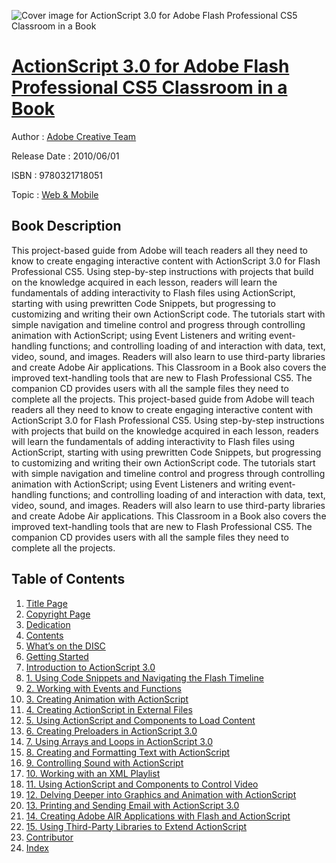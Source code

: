 ![Cover image for ActionScript 3.0 for Adobe Flash Professional CS5 Classroom in a Book](https://imgdetail.ebookreading.net/cover/cover/web_mobile/EB9780321718051.jpg)

[ActionScript 3.0 for Adobe Flash Professional CS5 Classroom in a Book](https://ebookreading.net/view/book/ActionScript+3.0+for+Adobe+Flash+Professional+CS5+Classroom+in+a+Book-EB9780321718051_1.html "ActionScript 3.0 for Adobe Flash Professional CS5 Classroom in a Book")
====================================================================================================================

Author : [Adobe Creative Team](https://ebookreading.net/search/author/Adobe+Creative+Team)

Release Date : 2010/06/01

ISBN : 9780321718051

Topic : [Web & Mobile](https://ebookreading.net/search/category/web-mobile)

Book Description
-----------------

This project-based guide from Adobe will teach readers all they need to know to create engaging interactive content with ActionScript 3.0 for Flash Professional CS5. Using step-by-step instructions with projects that build on the knowledge acquired in each lesson, readers will learn the fundamentals of adding interactivity to Flash files using ActionScript, starting with using prewritten Code Snippets, but progressing to customizing and writing their own ActionScript code. The tutorials start with simple navigation and timeline control and progress through controlling animation with ActionScript; using Event Listeners and writing event-handling functions; and controlling loading of and interaction with data, text, video, sound, and images. Readers will also learn to use third-party libraries and create Adobe Air applications. This Classroom in a Book also covers the improved text-handling tools that are new to Flash Professional CS5. The companion CD provides users with all the sample files they need to complete all the projects.
              This project-based guide from Adobe will teach readers all they need to know to create engaging interactive content with ActionScript 3.0 for Flash Professional CS5. Using step-by-step instructions with projects that build on the knowledge acquired in each lesson, readers will learn the fundamentals of adding interactivity to Flash files using ActionScript, starting with using prewritten Code Snippets, but progressing to customizing and writing their own ActionScript code. The tutorials start with simple navigation and timeline control and progress through controlling animation with ActionScript; using Event Listeners and writing event-handling functions; and controlling loading of and interaction with data, text, video, sound, and images. Readers will also learn to use third-party libraries and create Adobe Air applications. This Classroom in a Book also covers the improved text-handling tools that are new to Flash Professional CS5. The companion CD provides users with all the sample files they need to complete all the projects.
              
Table of Contents
-----------------

1. [Title Page](https://ebookreading.net/view/book/ActionScript+3.0+for+Adobe+Flash+Professional+CS5+Classroom+in+a+Book-EB9780321718051_2.html)
1. [Copyright Page](https://ebookreading.net/view/book/ActionScript+3.0+for+Adobe+Flash+Professional+CS5+Classroom+in+a+Book-EB9780321718051_3.html)
1. [Dedication](https://ebookreading.net/view/book/ActionScript+3.0+for+Adobe+Flash+Professional+CS5+Classroom+in+a+Book-EB9780321718051_5.html)
1. [Contents](https://ebookreading.net/view/book/ActionScript+3.0+for+Adobe+Flash+Professional+CS5+Classroom+in+a+Book-EB9780321718051_6.html)
1. [What’s on the DISC](https://ebookreading.net/view/book/ActionScript+3.0+for+Adobe+Flash+Professional+CS5+Classroom+in+a+Book-EB9780321718051_4.html)
1. [Getting Started](https://ebookreading.net/view/book/ActionScript+3.0+for+Adobe+Flash+Professional+CS5+Classroom+in+a+Book-EB9780321718051_7.html)
1. [Introduction to ActionScript 3.0](https://ebookreading.net/view/book/ActionScript+3.0+for+Adobe+Flash+Professional+CS5+Classroom+in+a+Book-EB9780321718051_8.html)
1. [1. Using Code Snippets and Navigating the Flash Timeline](https://ebookreading.net/view/book/ActionScript+3.0+for+Adobe+Flash+Professional+CS5+Classroom+in+a+Book-EB9780321718051_9.html)
1. [2. Working with Events and Functions](https://ebookreading.net/view/book/ActionScript+3.0+for+Adobe+Flash+Professional+CS5+Classroom+in+a+Book-EB9780321718051_10.html)
1. [3. Creating Animation with ActionScript](https://ebookreading.net/view/book/ActionScript+3.0+for+Adobe+Flash+Professional+CS5+Classroom+in+a+Book-EB9780321718051_11.html)
1. [4. Creating ActionScript in External Files](https://ebookreading.net/view/book/ActionScript+3.0+for+Adobe+Flash+Professional+CS5+Classroom+in+a+Book-EB9780321718051_12.html)
1. [5. Using ActionScript and Components to Load Content](https://ebookreading.net/view/book/ActionScript+3.0+for+Adobe+Flash+Professional+CS5+Classroom+in+a+Book-EB9780321718051_13.html)
1. [6. Creating Preloaders in ActionScript 3.0](https://ebookreading.net/view/book/ActionScript+3.0+for+Adobe+Flash+Professional+CS5+Classroom+in+a+Book-EB9780321718051_14.html)
1. [7. Using Arrays and Loops in ActionScript 3.0](https://ebookreading.net/view/book/ActionScript+3.0+for+Adobe+Flash+Professional+CS5+Classroom+in+a+Book-EB9780321718051_15.html)
1. [8. Creating and Formatting Text with ActionScript](https://ebookreading.net/view/book/ActionScript+3.0+for+Adobe+Flash+Professional+CS5+Classroom+in+a+Book-EB9780321718051_16.html)
1. [9. Controlling Sound with ActionScript](https://ebookreading.net/view/book/ActionScript+3.0+for+Adobe+Flash+Professional+CS5+Classroom+in+a+Book-EB9780321718051_17.html)
1. [10. Working with an XML Playlist](https://ebookreading.net/view/book/ActionScript+3.0+for+Adobe+Flash+Professional+CS5+Classroom+in+a+Book-EB9780321718051_18.html)
1. [11. Using ActionScript and Components to Control Video](https://ebookreading.net/view/book/ActionScript+3.0+for+Adobe+Flash+Professional+CS5+Classroom+in+a+Book-EB9780321718051_20.html)
1. [12. Delving Deeper into Graphics and Animation with ActionScript](https://ebookreading.net/view/book/ActionScript+3.0+for+Adobe+Flash+Professional+CS5+Classroom+in+a+Book-EB9780321718051_21.html)
1. [13. Printing and Sending Email with ActionScript 3.0](https://ebookreading.net/view/book/ActionScript+3.0+for+Adobe+Flash+Professional+CS5+Classroom+in+a+Book-EB9780321718051_22.html)
1. [14. Creating Adobe AIR Applications with Flash and ActionScript](https://ebookreading.net/view/book/ActionScript+3.0+for+Adobe+Flash+Professional+CS5+Classroom+in+a+Book-EB9780321718051_0.html)
1. [15. Using Third-Party Libraries to Extend ActionScript](https://ebookreading.net/view/book/ActionScript+3.0+for+Adobe+Flash+Professional+CS5+Classroom+in+a+Book-EB9780321718051_23.html)
1. [Contributor](https://ebookreading.net/view/book/ActionScript+3.0+for+Adobe+Flash+Professional+CS5+Classroom+in+a+Book-EB9780321718051_24.html)
1. [Index](https://ebookreading.net/view/book/ActionScript+3.0+for+Adobe+Flash+Professional+CS5+Classroom+in+a+Book-EB9780321718051_25.html)
